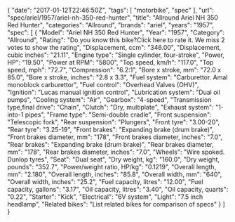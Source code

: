 {
    "date": "2017-01-12T22:46:50Z",
    "tags": [
        "motorbike",
        "spec"
    ],
    "url": "spec\/ariel\/1957\/ariel-nh-350-red-hunter",
    "title": "Allround Ariel NH 350 Red Hunter",
    "categories": "Allround",
    "brands": "ariel",
    "years": "1957",
    "spec": [
        {
            "Model": "Ariel NH 350 Red Hunter",
            "Year": "1957",
            "Category": "Allround",
            "Rating": "Do you know this bike?Click here to rate it. We miss 2 votes to show the rating",
            "Displacement, ccm": "346.00",
            "Displacement, cubic inches": "21.11",
            "Engine type": "Single cylinder, four-stroke",
            "Power, HP": "19.50",
            "Power at RPM": "5800",
            "Top speed, km\/h": "117.0",
            "Top speed, mph": "72.7",
            "Compression": "6.2:1",
            "Bore x stroke, mm": "72.0 x 85.0",
            "Bore x stroke, inches": "2.8 x 3.3",
            "Fuel system": "Carburettor. Amal monoblock carburettor",
            "Fuel control": "Overhead Valves (OHV)",
            "Ignition": "Lucas manual ignition control",
            "Lubrication system": "Dual oil pumps",
            "Cooling system": "Air",
            "Gearbox": "4-speed",
            "Transmission type,final drive": "Chain",
            "Clutch": "Dry, multiplate",
            "Exhaust system": "1-into-1 pipes",
            "Frame type": "Semi-double cradle",
            "Front suspension": "Telescopic fork",
            "Rear suspension": "Plungers",
            "Front tyre": "3.00-20",
            "Rear tyre": "3.25-19",
            "Front brakes": "Expanding brake (drum brake)",
            "Front brakes diameter, mm": "178",
            "Front brakes diameter, inches": "7.0",
            "Rear brakes": "Expanding brake (drum brake)",
            "Rear brakes diameter, mm": "178",
            "Rear brakes diameter, inches": "7.0",
            "Wheels": "Wire spoked. Dunlop tyres",
            "Seat": "Dual seat",
            "Dry weight, kg": "160.0",
            "Dry weight, pounds": "352.7",
            "Power\/weight ratio, HP\/kg": "0.1219",
            "Overall length, mm": "2.180",
            "Overall length, inches": "85.8",
            "Overall width, mm": "640",
            "Overall width, inches": "25.2",
            "Fuel capacity, litres": "12.00",
            "Fuel capacity, gallons": "3.17",
            "Oil capacity, litres": "3.40",
            "Oil capacity, quarts": "0.22",
            "Starter": "Kick",
            "Electrical": "6V system",
            "Light": "7.5 inch headlamp",
            "Related bikes": "List related bikes for comparison of specs"
        }
    ]
}